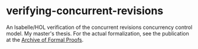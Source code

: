 # verifying-concurrent-revisions
An Isabelle/HOL verification of the concurrent revisions concurrency control model. My master's thesis. For the actual formalization, see the publication at the [Archive of Formal Proofs](https://www.isa-afp.org/entries/Concurrent_Revisions.html).
